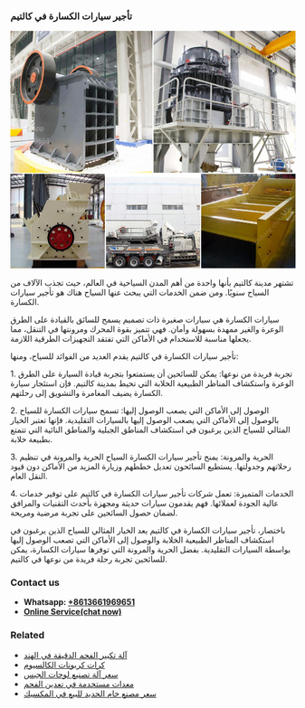 <h3>تأجير سيارات الكسارة في كالتيم</h3><img src='1701850615.jpg' alt=''><p>تشتهر مدينة كالتيم بأنها واحدة من أهم المدن السياحية في العالم، حيث تجذب الآلاف من السياح سنويًا. ومن ضمن الخدمات التي يبحث عنها السياح هناك هو تأجير سيارات الكسارة.</p><p>سيارات الكسارة هي سيارات صغيرة ذات تصميم يسمح للسائق بالقيادة على الطرق الوعرة والغير ممهدة بسهولة وأمان. فهي تتميز بقوة المحرك ومرونتها في التنقل، مما يجعلها مناسبة للاستخدام في الأماكن التي تفتقد التجهيزات الطرقية اللازمة.</p><p>تأجير سيارات الكسارة في كالتيم يقدم العديد من الفوائد للسياح، ومنها:</p><p>1. تجربة فريدة من نوعها: يمكن للسائحين أن يستمتعوا بتجربة قيادة السيارة على الطرق الوعرة واستكشاف المناظر الطبيعية الخلابة التي تحيط بمدينة كالتيم. فإن استئجار سيارة الكسارة يضيف المغامرة والتشويق إلى رحلتهم.</p><p>2. الوصول إلى الأماكن التي يصعب الوصول إليها: تسمح سيارات الكسارة للسياح بالوصول إلى الأماكن التي يصعب الوصول إليها بالسيارات التقليدية. فإنها تعتبر الخيار المثالي للسياح الذين يرغبون في استكشاف المناطق الجبلية والمناطق النائية التي تتمتع بطبيعة خلابة.</p><p>3. الحرية والمرونة: يمنح تأجير سيارات الكسارة السياح الحرية والمرونة في تنظيم رحلاتهم وجدولتها. يستطيع السائحون تعديل خططهم وزيارة المزيد من الأماكن دون قيود النقل العام.</p><p>4. الخدمات المتميزة: تعمل شركات تأجير سيارات الكسارة في كالتيم على توفير خدمات عالية الجودة لعملائها. فهم يقدمون سيارات حديثة ومجهزة بأحدث التقنيات والمرافق لضمان حصول السائحين على تجربة مرضية ومريحة.</p><p>باختصار، تأجير سيارات الكسارة في كالتيم يعد الخيار المثالي للسياح الذين يرغبون في استكشاف المناظر الطبيعية الخلابة والوصول إلى الأماكن التي تصعب الوصول إليها بواسطة السيارات التقليدية. بفضل الحرية والمرونة التي توفرها سيارات الكسارة، يمكن للسائحين تجربة رحلة فريدة من نوعها في كالتيم.</p><h3>Contact us</h3><ul><li><strong>Whatsapp:&nbsp;<a href="https://wa.me/8613661969651">+8613661969651</a></strong></li><li><a href="https://swt.shibang-china.com/?git&amp;zhl&amp;تأجير سيارات الكسارة في كالتيم"><strong>Online Service(chat now)</strong></a></li></ul><h3>Related</h3><ul><li><a href='آلة تكبير الفحم الدقيقة في الهند.md'>آلة تكبير الفحم الدقيقة في الهند</a></li><li><a href='كرات كربونات الكالسيوم.md'>كرات كربونات الكالسيوم</a></li><li><a href='سعر آلة تصنيع لوحات الجبس.md'>سعر آلة تصنيع لوحات الجبس</a></li><li><a href='معدات مستخدمة في تعدين الفحم.md'>معدات مستخدمة في تعدين الفحم</a></li><li><a href='سعر مصنع خام الحديد للبيع في المكسيك.md'>سعر مصنع خام الحديد للبيع في المكسيك</a></li></ul>